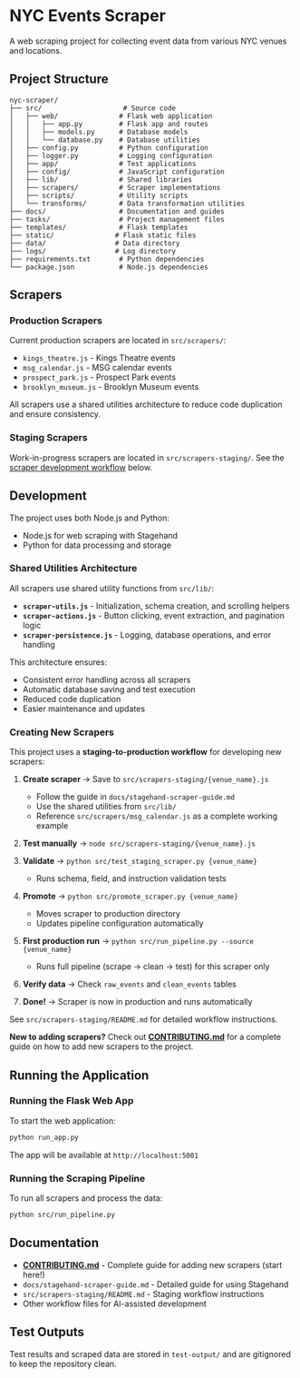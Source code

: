 # NYC Events Scraper

A web scraping project for collecting event data from various NYC venues and locations.

## Project Structure

```
nyc-scraper/
├── src/                    # Source code
│   ├── web/               # Flask web application
│   │   ├── app.py         # Flask app and routes
│   │   ├── models.py      # Database models
│   │   └── database.py    # Database utilities
│   ├── config.py          # Python configuration
│   ├── logger.py          # Logging configuration
│   ├── app/               # Test applications
│   ├── config/            # JavaScript configuration
│   ├── lib/               # Shared libraries
│   ├── scrapers/          # Scraper implementations
│   ├── scripts/           # Utility scripts
│   └── transforms/        # Data transformation utilities
├── docs/                  # Documentation and guides
├── tasks/                 # Project management files
├── templates/             # Flask templates
├── static/               # Flask static files
├── data/                 # Data directory
├── logs/                 # Log directory
├── requirements.txt       # Python dependencies
└── package.json           # Node.js dependencies
```

## Scrapers

### Production Scrapers

Current production scrapers are located in `src/scrapers/`:
- `kings_theatre.js` - Kings Theatre events
- `msg_calendar.js` - MSG calendar events  
- `prospect_park.js` - Prospect Park events
- `brooklyn_museum.js` - Brooklyn Museum events

All scrapers use a shared utilities architecture to reduce code duplication and ensure consistency.

### Staging Scrapers

Work-in-progress scrapers are located in `src/scrapers-staging/`. See the [scraper development workflow](#creating-new-scrapers) below.

## Development

The project uses both Node.js and Python:
- Node.js for web scraping with Stagehand
- Python for data processing and storage

### Shared Utilities Architecture

All scrapers use shared utility functions from `src/lib/`:

- **`scraper-utils.js`** - Initialization, schema creation, and scrolling helpers
- **`scraper-actions.js`** - Button clicking, event extraction, and pagination logic
- **`scraper-persistence.js`** - Logging, database operations, and error handling

This architecture ensures:
- Consistent error handling across all scrapers
- Automatic database saving and test execution
- Reduced code duplication
- Easier maintenance and updates

### Creating New Scrapers

This project uses a **staging-to-production workflow** for developing new scrapers:

1. **Create scraper** → Save to `src/scrapers-staging/{venue_name}.js`
   - Follow the guide in `docs/stagehand-scraper-guide.md`
   - Use the shared utilities from `src/lib/`
   - Reference `src/scrapers/msg_calendar.js` as a complete working example

2. **Test manually** → `node src/scrapers-staging/{venue_name}.js`

3. **Validate** → `python src/test_staging_scraper.py {venue_name}`
   - Runs schema, field, and instruction validation tests

4. **Promote** → `python src/promote_scraper.py {venue_name}`
   - Moves scraper to production directory
   - Updates pipeline configuration automatically

5. **First production run** → `python src/run_pipeline.py --source {venue_name}`
   - Runs full pipeline (scrape → clean → test) for this scraper only

6. **Verify data** → Check `raw_events` and `clean_events` tables

7. **Done!** → Scraper is now in production and runs automatically

See `src/scrapers-staging/README.md` for detailed workflow instructions.

**New to adding scrapers?** Check out **[CONTRIBUTING.md](CONTRIBUTING.md)** for a complete guide on how to add new scrapers to the project.

## Running the Application

### Running the Flask Web App

To start the web application:

```bash
python run_app.py
```

The app will be available at `http://localhost:5001`

### Running the Scraping Pipeline

To run all scrapers and process the data:

```bash
python src/run_pipeline.py
```

## Documentation

- **[CONTRIBUTING.md](CONTRIBUTING.md)** - Complete guide for adding new scrapers (start here!)
- `docs/stagehand-scraper-guide.md` - Detailed guide for using Stagehand
- `src/scrapers-staging/README.md` - Staging workflow instructions
- Other workflow files for AI-assisted development

## Test Outputs

Test results and scraped data are stored in `test-output/` and are gitignored to keep the repository clean.